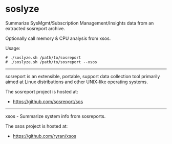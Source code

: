 # soslyze

Summarize SysMgmt/Subscription Management/Insights data from an extracted sosreport archive.

Optionally call memory & CPU analysis from xsos.

Usage:

```
# ./soslyze.sh /path/to/sosreport
# ./soslyze.sh /path/to/sosreport --xsos
```
----------------------------------------------------------

sosreport is an extensible, portable, support data collection tool primarily
aimed at Linux distributions and other UNIX-like operating systems.

The sosreport project is hosted at:

  * https://github.com/sosreport/sos

----------------------------------------------------------

xsos - Summarize system info from sosreports.

The xsos project is hosted at:

  * https://github.com/ryran/xsos
